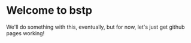# Welcome to bstp

We'll do something with this, eventually, but for now, let's just get github pages working! 